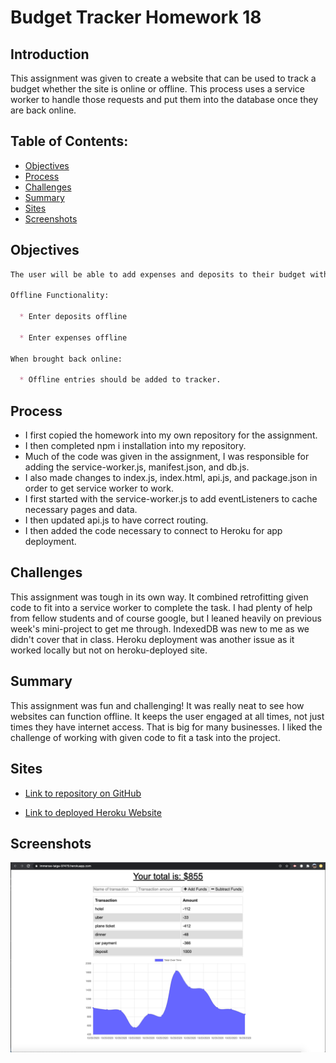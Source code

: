 # Budget Tracker Homework 18  

## Introduction  

This assignment was given to create a website that can be used to track a budget whether the site is online or offline. This process uses a service worker to handle those requests and put them into the database once they are back online.

## Table of Contents:  
* [Objectives](#Objectives)
* [Process](#Process)
* [Challenges](#Challenges)
* [Summary](#Summary)
* [Sites](#Sites)
* [Screenshots](#Screenshots)

## Objectives  

```md
The user will be able to add expenses and deposits to their budget with or without a connection. When entering transactions offline, they should populate the total when brought back online.

Offline Functionality:

  * Enter deposits offline

  * Enter expenses offline

When brought back online:

  * Offline entries should be added to tracker.
```

## Process  

* I first copied the homework into my own repository for the assignment.  
* I then completed npm i installation into my repository.  
* Much of the code was given in the assignment, I was responsible for adding the service-worker.js, manifest.json, and db.js.  
* I also made changes to index.js, index.html, api.js, and package.json in order to get service worker to work.  
* I first started with the service-worker.js to add eventListeners to cache necessary pages and data.  
* I then updated api.js to have correct routing.  
* I then added the code necessary to connect to Heroku for app deployment.  

## Challenges  

This assignment was tough in its own way. It combined retrofitting given code to fit into a service worker to complete the task. I had plenty of help from fellow students and of course google, but I leaned heavily on previous week's mini-project to get me through. IndexedDB was new to me as we didn't cover that in class. Heroku deployment was another issue as it worked locally but not on heroku-deployed site.    

## Summary  

This assignment was fun and challenging! It was really neat to see how websites can function offline. It keeps the user engaged at all times, not just times they have internet access. That is big for many businesses. I liked the challenge of working with given code to fit a task into the project.  

## Sites  

* [Link to repository on GitHub](https://github.com/j-midgley13/budget-tracker-PWA-hw18)  

* [Link to deployed Heroku Website](https://immense-taiga-97479.herokuapp.com/)  

## Screenshots  

![screenshot](./extras/offline-budget.png)  
